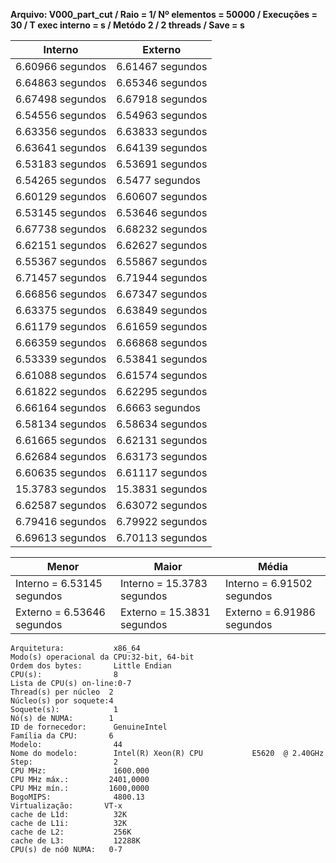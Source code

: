 **Arquivo: V000_part_cut / Raio = 1/ Nº elementos = 50000 / Execuções = 30 / T exec interno = s / Metódo 2 / 2 threads / Save = s**
 
| Interno | Externo |
|---------| ------- |
|6.60966 segundos |6.61467 segundos |
|6.64863 segundos |6.65346 segundos |
|6.67498 segundos |6.67918 segundos |
|6.54556 segundos |6.54963 segundos |
|6.63356 segundos |6.63833 segundos |
|6.63641 segundos |6.64139 segundos |
|6.53183 segundos |6.53691 segundos |
|6.54265 segundos |6.5477 segundos |
|6.60129 segundos |6.60607 segundos |
|6.53145 segundos |6.53646 segundos |
|6.67738 segundos |6.68232 segundos |
|6.62151 segundos |6.62627 segundos |
|6.55367 segundos |6.55867 segundos |
|6.71457 segundos |6.71944 segundos |
|6.66856 segundos |6.67347 segundos |
|6.63375 segundos |6.63849 segundos |
|6.61179 segundos |6.61659 segundos |
|6.66359 segundos |6.66868 segundos |
|6.53339 segundos |6.53841 segundos |
|6.61088 segundos |6.61574 segundos |
|6.61822 segundos |6.62295 segundos |
|6.66164 segundos |6.6663 segundos |
|6.58134 segundos |6.58634 segundos |
|6.61665 segundos |6.62131 segundos |
|6.62684 segundos |6.63173 segundos |
|6.60635 segundos |6.61117 segundos |
|15.3783 segundos |15.3831 segundos |
|6.62587 segundos |6.63072 segundos |
|6.79416 segundos |6.79922 segundos |
|6.69613 segundos |6.70113 segundos |

|Menor|Maior|Média|
|------|------|------|
|Interno = 6.53145 segundos |Interno = 15.3783 segundos |Interno = 6.91502 segundos |
|Externo = 6.53646 segundos |Externo = 15.3831 segundos |Externo = 6.91986 segundos |
```<code>
Arquitetura:           x86_64
Modo(s) operacional da CPU:32-bit, 64-bit
Ordem dos bytes:       Little Endian
CPU(s):                8
Lista de CPU(s) on-line:0-7
Thread(s) per núcleo  2
Núcleo(s) por soquete:4
Soquete(s):            1
Nó(s) de NUMA:        1
ID de fornecedor:      GenuineIntel
Família da CPU:       6
Modelo:                44
Nome do modelo:        Intel(R) Xeon(R) CPU           E5620  @ 2.40GHz
Step:                  2
CPU MHz:               1600.000
CPU MHz máx.:         2401,0000
CPU MHz mín.:         1600,0000
BogoMIPS:              4800.13
Virtualização:       VT-x
cache de L1d:          32K
cache de L1i:          32K
cache de L2:           256K
cache de L3:           12288K
CPU(s) de nó0 NUMA:   0-7

